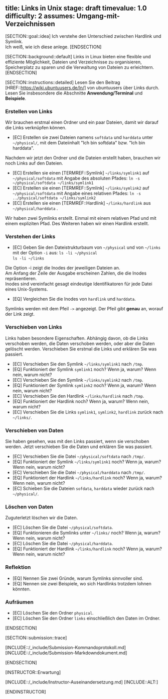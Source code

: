 title: Links in Unix
stage: draft
timevalue: 1.0
difficulty: 2
assumes: Umgang-mit-Verzeichnissen
---

[SECTION::goal::idea]
Ich verstehe den Unterschied zwischen Hardlink und Symlink.  
Ich weiß, wie ich diese anlege.
[ENDSECTION]

[SECTION::background::default]
Links in Linux bieten eine flexible und effiziente Möglichkeit, Dateien und Verzeichnisse zu 
organisieren, Speicherplatz zu sparen und die Verwaltung von Dateien zu erleichtern.
[ENDSECTION]

[SECTION::instructions::detailed]
Lesen Sie den Beitrag [HREF::https://wiki.ubuntuusers.de/ln/] von ubuntuusers über Links durch.  
Lesen Sie insbesondere die Abschnitte **Anwendung/Terminal** und **Beispiele**.

### Erstellen von Links

Wir brauchen erstmal einen Ordner und ein paar Dateien, damit wir darauf die Links verknüpfen 
können.

- [EC] Erstellen sie zwei Dateien namens `softdata` und `harddata` unter `~/physical/`, mit
  dem Dateiinhalt "Ich bin softdata" bzw. "Ich bin harddata".

Nachdem wir jetzt den Ordner und die Dateien erstellt haben, brauchen wir noch Links auf den Dateien.

- [EC] Erstellen sie einen [TERMREF::Symlink] `~/links/symlink1` auf `~/physical/softdata` mit 
  Angabe des absoluten Pfades: `ln -s ~/physical/softdata ~/links/symlink1`
- [EC] Erstellen sie einen [TERMREF::Symlink] `~/links/symlink2` auf `~/physical/softdata` mit
  Angabe eines relativen Pfades: `ln -s ../physical/softdata ~/links/symlink2`
- [EC] Erstellen sie einen [TERMREF::Hardlink] `~/links/hardlink` aus `~/physical/harddata` .

Wir haben zwei Symlinks erstellt. Einmal mit einem relativen Pfad und mit einem expliziten Pfad.
Des Weiteren haben wir einen Hardlink erstellt.

### Verstehen der Links

- [EC] Geben Sie den Dateistrukturbaum von `~/physical` und von `~/links` mit der Option `-i` aus:
  `ls -li ~/physical`  
  `ls -li ~/links`

Die Option -i zeigt die Inodes der jeweiligen Dateien an.  
Am Anfang der Zeile der Ausgabe erscheinen Zahlen, die die Inodes repräsentieren.  
Inodes sind vereinfacht gesagt eindeutige Identifikatoren für jede Datei eines Unix-Systems.

- [EQ] Vergleichen Sie die Inodes von `hardlink` und `harddata`. 

Symlinks werden mit dem Pfeil `->` angezeigt. Der Pfeil gibt **genau** an, worauf der Link zeigt.

### Verschieben von Links

Links haben besondere Eigenschaften. Abhängig davon, ob die Links verschoben werden, die Daten verschoben 
werden, oder aber die Daten gelöscht werden. Verschieben Sie erstmal die Links und erklären Sie 
was passiert. 

- [EC] Verschieben Sie den Symlink `~/links/symlink1` nach `/tmp`.
- [EQ] Funktioniert der Symlink `symlink1` noch? Wenn ja, warum? Wenn nein, warum nicht?
- [EC] Verschieben Sie den Symlink `~/links/symlink2` nach `/tmp`.
- [EQ] Funktioniert der Symlink `symlink2` noch? Wenn ja, warum? Wenn nein, warum nicht?
- [EC] Verschieben Sie den Hardlink `~/links/hardlink` nach `/tmp`.
- [EQ] Funktioniert der Hardlink noch? Wenn ja, warum? Wenn nein, warum nicht?
- [EC] Verschieben Sie die Links `symlink1`, `symlink2`, `hardlink` zurück nach `~/links/`.

### Verschieben von Daten

Sie haben gesehen, was mit den Links passiert, wenn sie verschoben werden.
Jetzt verschieben Sie die Daten und erklären Sie was passiert.

- [EC] Verschieben Sie die Datei `~/physical/softdata` nach `/tmp/`.
- [EQ] Funktioniert der Symlink `~/links/symlink1` noch? Wenn ja, warum? Wenn nein, warum nicht?
- [EC] Verschieben Sie die Datei `~/physical/harddata` nach `/tmp/`.
- [EQ] Funktioniert der Hardlink `~/links/hardlink` noch? Wenn ja, warum? Wenn nein, warum nicht?
- [EC] Schieben Sie die Dateien `sofdata`, `harddata` wieder zurück nach `~/physical/`.

### Löschen von Daten

Zuguterletzt löschen wir die Daten. 

- [EC] Löschen Sie die Datei `~/physical/softdata`.
- [EQ] Funktionieren die Symlinks unter `~/links/` noch? Wenn ja, warum? Wenn nein, warum nicht?
- [EC] Löschen Sie die Datei `~/physical/harddata`.
- [EQ] Funktioniert der Hardlink `~/links/hardlink` noch? Wenn ja, warum? Wenn nein, warum nicht?

### Reflektion

- [EQ] Nennen Sie zwei Gründe, warum Symlinks sinnvoller sind.
- [EQ] Nennen sie zwei Beispiele, wo sich Hardlinks trotzdem lohnen könnten.

### Aufräumen

- [EC] Löschen Sie den Ordner `physical`.
- [EC] Löschen Sie den Ordner `links` einschließlich den Daten im Ordner.

[ENDSECTION]

[SECTION::submission::trace]

[INCLUDE::/_include/Submission-Kommandoprotokoll.md]
[INCLUDE::/_include/Submission-Markdowndokument.md]

[ENDSECTION]

[INSTRUCTOR::Erwartung]

[INCLUDE::/_include/Instructor-Auseinandersetzung.md]
[INCLUDE::ALT:]

[ENDINSTRUCTOR]